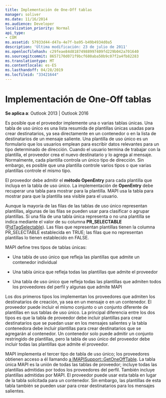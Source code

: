 ```yaml
---
title: Implementación de One-Off tablas
manager: soliver
ms.date: 11/16/2014
ms.audience: Developer
localization_priority: Normal
api_type:
- COM
ms.assetid: 57933d44-d47a-4e7f-ba95-b49b4934d0a5
description: 'Última modificación: 23 de julio de 2011'
ms.openlocfilehash: c29feae84d81874988997409fd229b042a701640
ms.sourcegitcommit: 8657170d071f9bcf680aba50b9c07f2a4fb82283
ms.translationtype: MT
ms.contentlocale: es-ES
ms.lasthandoff: 04/28/2019
ms.locfileid: "33421644"
---
```

# <a name="implementing-one-off-tables"></a>Implementación de One-Off tablas

**Se aplica a**: Outlook 2013 | Outlook 2016 
  
Es posible que el proveedor implemente una o varias tablas únicas. Una tabla de uso único es una lista resumida de plantillas únicas usadas para crear destinatarios, ya sea directamente en un contenedor o en la lista de destinatarios de un mensaje saliente. Una plantilla de uso único es un formulario que los usuarios emplean para escribir datos relevantes para un tipo determinado de dirección. Cuando el usuario termina de trabajar con la plantilla, el proveedor crea el nuevo destinatario y lo agrega al mensaje. Normalmente, cada plantilla controla un único tipo de dirección. Sin embargo, es posible que una plantilla controle varios tipos o que varias plantillas controle el mismo tipo. 
  
El proveedor debe admitir el **método OpenEntry** para cada plantilla que incluya en la tabla de uso único. La implementación de **OpenEntry** debe recuperar una tabla para mostrar para la plantilla. MAPI usa la tabla para mostrar para que la plantilla sea visible para el usuario. 
  
Aunque la mayoría de las filas de las tablas de uso único representan plantillas, algunas de las filas se pueden usar para clasificar o agrupar plantillas. Si una fila de una tabla única representa o no una plantilla se indica mediante el valor de su columna **PR_SELECTABLE** ([PidTagSelectable](pidtagselectable-canonical-property.md)). Las filas que representan plantillas tienen la columna PR_SELECTABLE establecida en TRUE; las filas que no representan plantillas lo tienen establecido en FALSE.
  
MAPI define tres tipos de tablas únicas:
  
- Una tabla de uso único que refleja las plantillas que admite un contenedor individual
    
- Una tabla única que refleja todas las plantillas que admite el proveedor 
    
- Una tabla de uso único que refleja todas las plantillas que admiten todos los proveedores del perfil y algunas que admite MAPI
    
Los dos primeros tipos los implementan los proveedores que admiten los destinatarios de creación, ya sea en un mensaje o en un contenedor. El proveedor puede incluir el mismo conjunto o un conjunto diferente de plantillas en sus tablas de uso único. La principal diferencia entre los dos tipos es que la tabla de proveedor debe incluir plantillas para crear destinatarios que se puedan usar en los mensajes salientes y la tabla contenedora debe incluir plantillas para crear destinatarios que se agregarán al contenedor. Un contenedor solo puede admitir un conjunto restringido de plantillas, pero la tabla de uso único del proveedor debe incluir todas las plantillas que admite el proveedor.
  
MAPI implementa el tercer tipo de tabla de uso único; los proveedores obtienen acceso a él llamando [a IMAPISupport::GetOneOffTable](imapisupport-getoneofftable.md). La tabla única MAPI es la unión de todas las tablas de proveedor; incluye todas las plantillas admitidas por todos los proveedores del perfil. También incluye plantillas admitidas por MAPI. El proveedor puede usar esta tabla en lugar de la tabla solicitada para un contenedor. Sin embargo, las plantillas de esta tabla también se pueden usar para crear destinatarios para los mensajes salientes.
  

